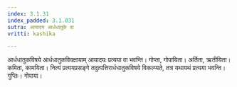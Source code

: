 ```yaml
---
index: 3.1.31
index_padded: 3.1.031
sutra: आयादय आर्धधातुके वा
vritti: kashika

---
```

आर्धधातुकविषये आर्धधातुकविवक्षायाम् आयादयः प्रत्यया वा भवन्ति। गोप्ता, गोपायिता। अर्तिता, ऋतीयिता। कमिता, कामयिता। नित्यं प्रत्ययप्रसङ्गे तदुत्पत्तिरार्धधातुकविषये विकल्प्यते, तत्र यथायथं प्रत्यया भवन्ति। गुप्तिः। गोपाया।